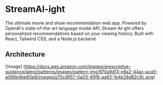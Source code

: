 # StreamAI-ight

The ultimate movie and show recommendation web app. Powered by OpenAI's state-of-the-art language model API, Stream AI-ght offers personalized recommendations based on your viewing history. Built with React, Tailwind CSS, and a Node.js backend.

## Architecture

![image] (https://docs.aws.amazon.com/images/prescriptive-guidance/latest/patterns/images/pattern-img/970a9d13-e8a2-44ac-aca5-a066e4be60e8/images/a70cd957-0a03-40f8-aa63-1e4e28d82c9c.png)
